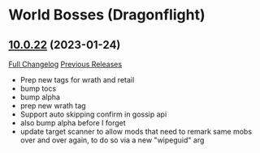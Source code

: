 # <DBM> World Bosses (Dragonflight)

## [10.0.22](https://github.com/DeadlyBossMods/DBM-Retail/tree/10.0.22) (2023-01-24)
[Full Changelog](https://github.com/DeadlyBossMods/DBM-Retail/compare/10.0.21...10.0.22) [Previous Releases](https://github.com/DeadlyBossMods/DBM-Retail/releases)

- Prep new tags for wrath and retail  
- bump tocs  
- bump alpha  
- prep new wrath tag  
- Support auto skipping confirm in gossip api  
- also bump alpha before I forget  
- update target scanner to allow mods that need to remark same mobs over and over again, to do so via a new \"wipeguid\" arg  
